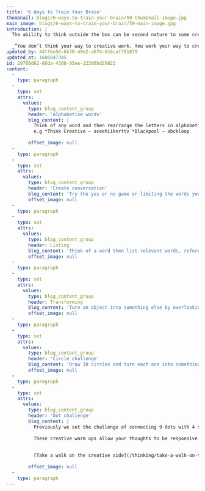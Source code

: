 ```yaml
---
title: '6 Ways to Train Your Brain'
thumbnail: blogs/6-ways-to-train-your-brain/59-thumbnail-image.jpg
main_image: blogs/6-ways-to-train-your-brain/59-main-image.jpg
introduction: |
  The ability to think outside the box can be second nature to some creatives, but how easy is it to train your brain. To think unfiltered, unboxed and unbiased is a skill the best creative thinkers hold, but with these few exercises you too could become the next great thinker in your team.
  
  _“You don’t think your way to creative work. You work your way to creative thinking.”_ – George Nelson
updated_by: 44ff6e56-6b78-49e2-a074-616caf791879
updated_at: 1606847345
id: 29760d62-86da-4308-95ee-22306bd29823
content:
  -
    type: paragraph
  -
    type: set
    attrs:
      values:
        type: blog_content_group
        header: 'Alphabetise words'
        blog_content: |
          Think of any word and then rearrange the letters in alphabetical order, taking an ordinary word and seeing it in a different way to produce ideas that you wouldn’t have necessarily seen before.
          e.g *Think Creative – aceehiiknrttv *Blackpool – abckloop
          
        offset_image: null
  -
    type: paragraph
  -
    type: set
    attrs:
      values:
        type: blog_content_group
        header: 'Create conversation'
        blog_content: 'Try the yes or no game or limiting the words you can use by the letters they contain when talking about your ideas with someone else. This exercise makes you think carefully of your reply and choice of words whilst also searching for alternative answers quickly.'
        offset_image: null
  -
    type: paragraph
  -
    type: set
    attrs:
      values:
        type: blog_content_group
        header: Listing
        blog_content: 'Think of a word then list relevant words, references, observations around that word to find links and form concepts. Searching for information and looking for connections is important in building up your creative thinking. Creating mind maps and mood boards help visualise your ideas as a collective.'
        offset_image: null
  -
    type: paragraph
  -
    type: set
    attrs:
      values:
        type: blog_content_group
        header: Transforming
        blog_content: 'Turn an object into something else by overlooking the original function to find other possibilities or purposes for it.'
        offset_image: null
  -
    type: paragraph
  -
    type: set
    attrs:
      values:
        type: blog_content_group
        header: 'Circle challenge'
        blog_content: 'Draw 30 circles and turn each one into something recognisable apply a time restriction, perhaps try it multiple times with different time constraints applied and compare results. Setting timed deadlines will create a pressure to think fast and draw the first thing that comes to mind as these can be most obscure and unusual.'
        offset_image: null
  -
    type: paragraph
  -
    type: set
    attrs:
      values:
        type: blog_content_group
        header: 'Dot challenge'
        blog_content: |
          Previously we set the challenge of connecting 9 dots with 4 straight lines without lifting your pen from the paper, you can find the challenge in our blog post [Thinking outside the box!](/thinking/thinking-outside-the-box/) or on our social media accounts with the solution.
          
          These creative warm ups allow your thoughts to be responsive whilst attaining a deeper understanding surrounding your concepts. Richard W. Paul, a leading expert on critical thinking theory and author of critical thinking says, “Critical thinking is thinking about your thinking while you’re thinking in order to make your thinking better.” Approach your ideas and concepts with the same open and playful manner to these challenges.
          
          
          [Take a walk on the creative side](/thinking/take-a-walk-on-the-creative-side/) with more blog posts from Think!Creative and find out [How to spark your creativity](/thinking//top-10-tips-to-spark-your-creativity/) or look back at [7 Great Creative Thinkers in history](/thinking/7-great-creative-thinkers-in-history/) for inspiration.
          
        offset_image: null
  -
    type: paragraph
---
```

